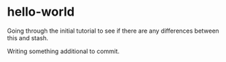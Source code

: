 # hello-world
Going through the initial tutorial to see if there are any differences between this and stash.

Writing something additional to commit.
